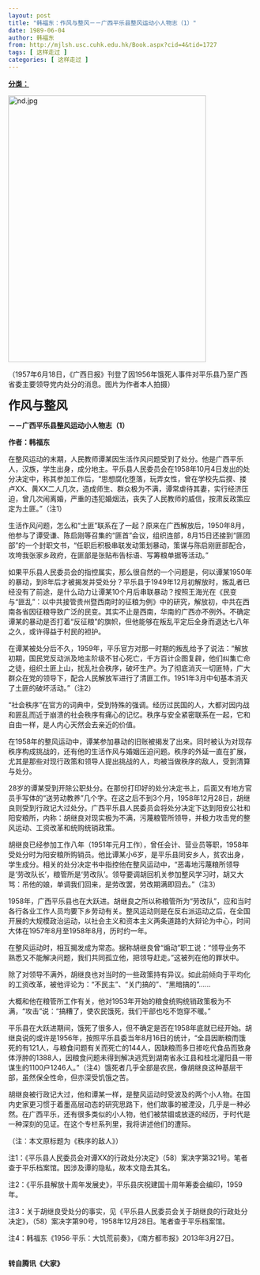 ```yaml
---
layout: post
title: "韩福东：作风与整风－－广西平乐县整风运动小人物志（1）"
date: 1989-06-04
author: 韩福东
from: http://mjlsh.usc.cuhk.edu.hk/Book.aspx?cid=4&tid=1727
tags: [ 这样走过 ]
categories: [ 这样走过 ]
---
```


<div style="margin: 15px 10px 10px 0px;">
 <div>
  <span id="ctl00_ContentPlaceHolder1_chapter1_SubjectLabel" style="font-weight:bold;text-decoration:underline;">
   分类：
  </span>
 </div>
 <p>
  <img align="top" alt="nd.jpg" border="0" height="538" src="http://mjlsh.usc.cuhk.edu.hk/medias/contents/1727/nd.jpg" width="400"/>
 </p>
 <p>
  （1957年6月18日，《广西日报》刊登了因1956年饿死人事件对平乐县乃至广西省委主要领导党内处分的消息。图片为作者本人拍摄）
 </p>
 <p>
  <strong>
   <font size="5">
    作风与整风
   </font>
  </strong>
 </p>
 <p>
  <strong>
   －－广西平乐县整风运动小人物志（1）
  </strong>
 </p>
 <p>
  <strong>
   作者：韩福东
  </strong>
 </p>
 <p>
  在整风运动的末期，人民教师谭某因生活作风问题受到了处分。他是广西平乐人，汉族，学生出身，成分地主。平乐县人民委员会在1958年10月4日发出的处分决定中，称其参加工作后，“思想腐化堕落，玩弄女性，曾在学校先后摸、搂卢XX、黄XX二人几次，造成师生、群众极为不满，谭常虐待其妻，实行经济压迫，曾几次闹离婚，严重的违犯婚烟法，丧失了人民教师的威信，按肃反政策应定为土匪。”（注1）
 </p>
 <p>
  生活作风问题，怎么和“土匪”联系在了一起？原来在广西解放后，1950年8月，他参与了谭受谦、陈启刚等召集的“匪首”会议，组织连部，8月15日还接到“匪团部”的一个封职文书，“任职后积极串联发动策划暴动，策谋与陈启刚匪部配合，攻垮我张家乡政府，在匪部是张贴布告标语、写筹粮单据等活动。”
 </p>
 <p>
  如果平乐县人民委员会的指控属实，那么很自然的一个问题是，何以谭某1950年的暴动，到8年后才被揭发并受处分？平乐县于1949年12月初解放时，叛乱者已经没有了前途，是什么动力让谭某10个月后串联暴动？按照王海光在《民变与“匪乱”：以中共接管贵州暨西南时的征粮为例》中的研究，解放初，中共在西南各省因征粮导致广泛的民变。其实不止是西南，华南的广西亦不例外。不确定谭某的暴动是否打着“反征粮”的旗帜，但他能够在叛乱平定后全身而退达七八年之久，或许得益于村民的袒护。
 </p>
 <p>
  在谭某被处分后不久，1959年，平乐官方对那一时期的叛乱给予了说法：“解放初期，国民党反动派及地主阶级不甘心死亡，千方百计企图复辟，他们纠集亡命之徒，组织土匪上山，扰乱社会秩序，破坏生产。为了彻底消灭一切匪特，广大群众在党的领导下，配合人民解放军进行了清匪工作。1951年3月中旬基本消灭了土匪的破坏活动。”（注2）
 </p>
 <p>
  “社会秩序”在官方的词典中，受到特殊的强调。经历过民国的人，大都对因内战和匪乱而近于崩溃的社会秩序有痛心的记忆。秩序与安全紧密联系在一起，它和自由一样，是人内心天然会去亲近的价值。
 </p>
 <p>
  在1958年的整风运动中，谭某参加暴动的旧账被揭发了出来。同时被认为对现存秩序构成挑战的，还有他的生活作风与婚姻压迫问题。秩序的外延一直在扩展，尤其是那些对现行政策和领导人提出挑战的人，均被当做秩序的敌人，受到清算与处分。
 </p>
 <p>
  28岁的谭某受到开除公职处分。在那份打印好的处分决定书上，后面又有地方官员手写体的“送劳动教养”几个字。在这之后不到3个月，1958年12月28日，胡继良则受到行政记大过处分。广西平乐县人民委员会将处分决定下达到阳安公社和阳安粮所，内称：胡继良对现实极为不满，污蔑粮管所领导，并极力攻击党的整风运动、工资改革和统购统销政策。
 </p>
 <p>
  胡继良已经参加工作八年（1951年元月工作），曾任会计、营业员等职，1958年受处分时为阳安粮所购销员。他比谭某小6岁，是平乐县同安乡人，贫农出身，学生成分。相关的处分决定书中指控他在整风运动中，“恶毒地污蔑粮所领导是‘劳改队长’，粮管所是‘劳改队’。领导要调胡回机关参加整风学习时，胡又大骂：吊他的娘，单调我们回来，是劳改罢，劳改期满即回去。”（注3）
 </p>
 <p>
  1958年，广西平乐县也在大跃进。胡继良之所以称粮管所为“劳改队”，应和当时各行各业工作人员均要下乡劳动有关。整风运动则是在反右派运动之后，在全国开展的大规模政治运动，以社会主义和资本主义两条道路的大辩论为中心，时间大体在1957年8月至1958年8月，历时约一年。
 </p>
 <p>
  在整风运动时，相互揭发成为常态。据称胡继良曾“煽动”职工说：“领导业务不熟悉又不能解决问题，我们共同孤立他，把领导赶走。”这被列在他的罪状中。
 </p>
 <p>
  除了对领导不满外，胡继良也对当时的一些政策持有异议。如此前倾向于平均化的工资改革，被他评论为：“不民主”、“关门搞的”、“黑暗搞的”……
 </p>
 <p>
  大概和他在粮管所工作有关，他对1953年开始的粮食统购统销政策极为不满，“攻击”说：“搞糟了，使农民饿死，我们干部也吃不饱穿不暖。”
 </p>
 <p>
  平乐县在大跃进期间，饿死了很多人，但不确定是否在1958年底就已经开始。胡继良说的或许是1956年，按照平乐县委当年8月16日的统计，“全县因断粮而饿死的有121人，与粮食问题有关而死亡的144人，因缺粮而多日掺吃代食品而致身体浮肿的1388人，因粮食问题未得到解决逃荒到湖南省永江县和桂北灌阳县一带谋生的1100户1246人。”（注4）饿死者几乎全部是农民，像胡继良这种基层干部，虽然保全性命，但亦深受饥饿之苦。
 </p>
 <p>
  胡继良被行政记大过，他和谭某一样，是整风运动时受波及的两个小人物。在国内史家更习惯于着墨高层动态的研究思路下，他们故事的被湮没，几乎是一种必然。在广西平乐，还有很多类似的小人物，他们被禁锢或放逐的经历，于时代是一种深刻的见证。在这个专栏系列里，我将讲述他们的遭际。
 </p>
 <p>
  （注：本文原标题为《秩序的敌人》）
 </p>
 <p>
  注1：《平乐县人民委员会对谭XX的行政处分决定》（58）案决字第321号。笔者查于平乐档案馆。因涉及谭的隐私，故本文隐去其名。
 </p>
 <p>
  注2：《平乐县解放十周年发展史》，平乐县庆祝建国十周年筹委会编印，1959年。
 </p>
 <p>
  注3：关于胡继良受处分的事实，见《平乐县人民委员会关于胡继良的行政处分决定》，（58）案决字第90号，1958年12月28日。笔者查于平乐档案馆。
 </p>
 <p>
  注4：韩福东《1956·平乐：大饥荒前奏》，《南方都市报》2013年3月27日。
 </p>
 <p>
  <br/>
  <strong>
   转自腾讯《大家》
  </strong>
 </p>
</div>

